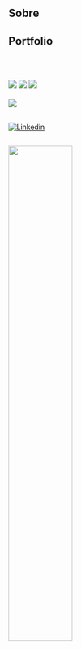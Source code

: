 <section>
  <h2>Sobre</h2>
</section>
<section>
  <h2>Portfolio</h2>
  <a href="" target="_blank"></a>
  <br>
 
</section>
<section>
  <h2></h2>
  <p></p>
  <img src="https://img.shields.io/badge/HTML5-E34F26?style=for-the-badge&logo=html5&logoColor=white">
  <img src="https://img.shields.io/badge/CSS3-1572B6?style=for-the-badge&logo=css3&logoColor=white">
  <img src="https://img.shields.io/badge/JavaScript-323330?style=for-the-badge&logo=javascript&logoColor=F7DF1E">
  <br>
  <h4></h4>
  <img src="https://img.shields.io/badge/Node%20js-339933?style=for-the-badge&logo=nodedotjs&logoColor=white">
</section>
<section>
  <h2></h2>
  <p></p>
  <a href="https://www.linkedin.com/in/">
    <img title="Linkedin" alt="Linkedin" src="https://img.shields.io/badge/LinkedIn-0077B5?style=for-the-badge&logo=linkedin&logoColor=white">
  </a>
</section>
<section>
  <h2></h2>
  <img style="width: 50%;" src="https://github-readme-stats.vercel.app/api/top-langs/?username=ggorski01&layout=compact&langs_count=4&theme=light" />
</section>

